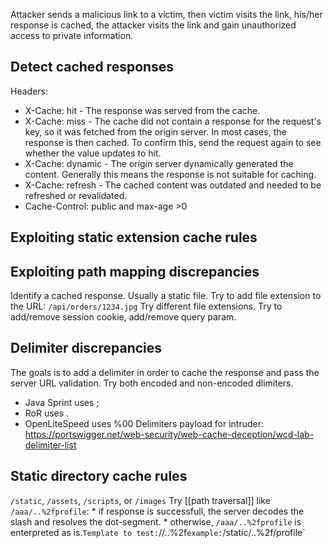 Attacker sends a malicious link to a victim, then victim visits the link, his/her response is cached, the attacker visits the link and gain unauthorized access to private information.

## Detect cached responses
Headers:
* X-Cache: hit - The response was served from the cache.
* X-Cache: miss - The cache did not contain a response for the request's key, so it was fetched from the origin server. In most cases, the response is then cached. To confirm this, send the request again to see whether the value updates to hit.
* X-Cache: dynamic - The origin server dynamically generated the content. Generally this means the response is not suitable for caching.
* X-Cache: refresh - The cached content was outdated and needed to be refreshed or revalidated.
* Cache-Control: public and max-age >0

## Exploiting static extension cache rules

## Exploiting path mapping discrepancies
Identify a cached response. Usually a static file.
Try to add file extension to the URL: `/api/orders/1234.jpg`
Try different file extensions.
Try to add/remove session cookie, add/remove query param.

## Delimiter discrepancies
The goals is to add a delimiter in order to cache the response and pass the server URL validation.
Try both encoded and non-encoded dlimiters.
* Java Sprint uses ;
* RoR uses .
* OpenLiteSpeed uses %00
Delimiters payload for intruder: https://portswigger.net/web-security/web-cache-deception/wcd-lab-delimiter-list

## Static directory cache rules
`/static`, `/assets`, `/scripts`, or `/images`
Try [[path traversal]] like `/aaa/..%2fprofile`:
	* if response is successfull, the server decodes the slash and resolves the dot-segment.
	* otherwise, `/aaa/..%2fprofile` is enterpreted as is.`
Template to test:
`/<static-directory-prefix>/..%2f<dynamic-path>`
example:
`/static/..%2f/profile`

